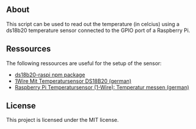 ## About

This script can be used to read out the temperature (in celcius) using a ds18b20 temperature sensor connected to the GPIO port of a Raspberry Pi.

## Ressources

The following ressources are useful for the setup of the sensor:

* [ds18b20-raspi npm package](https://www.npmjs.com/package/ds18b20-raspi)
* [1Wire Mit Temperatursensor DS18B20 (german)](https://www.raspiprojekt.de/machen/basics/schaltungen/9-1wire-mit-temperatursensor-ds18b20.html) 
* [Raspberry Pi Temperatursensor (1-Wire): Temperatur messen (german)](https://tutorials-raspberrypi.de/raspberry-pi-temperatur-mittels-sensor-messen/)

## License

This project is licensed under the MIT license.
